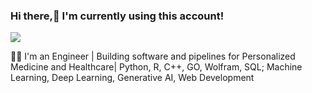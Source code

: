 ### Hi there,👋 I'm currently using this account! 

![](https://komarev.com/ghpvc/?username=SaraAghamiri)

👩‍💻 I'm an Engineer | Building software and pipelines for Personalized Medicine and Healthcare| Python, R, C++, GO, Wolfram, SQL; Machine Learning, Deep Learning, Generative AI, Web Development

<!--
**SaraAghamiri/SaraAghamiri** is a ✨ _special_ ✨ repository because its `README.md` (this file) appears on your GitHub profile.

Here are some ideas to get you started:

- 🔭 I’m currently working on ...
- 🌱 I’m currently learning ...
- 👯 I’m looking to collaborate on ...
- 🤔 I’m looking for help with ...
- 💬 Ask me about ...
- 📫 How to reach me: ...
- 😄 Pronouns: ...
- ⚡ Fun fact: ...
-->


